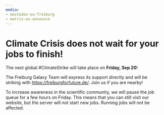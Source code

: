 ```yaml
---
media:
- mastodon-eu-freiburg
- matrix-eu-announce
---
```

Climate Crisis does not wait for your jobs to finish!
=====================================================

The next global #ClimateStrike will take place on **Friday, Sep 20**!

The Freiburg Galaxy Team will express its support directly and will be striking with https://freiburgforfuture.de/. Join us if you are nearby!

To increase awareness in the scientific community, we will pause the job queue for a few hours on Friday.
This means that you can still visit our website, but the server will not start new jobs. Running jobs will not be affected.

